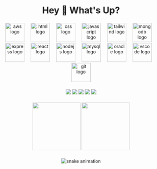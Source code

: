 <h1 align="center">Hey 👋 What's Up?</h1>

###

<div align="center">
  <img src="https://cdn.jsdelivr.net/gh/devicons/devicon/icons/amazonwebservices/amazonwebservices-line-wordmark.svg" height="60" alt="aws logo" />
  <img width="12" />
  <img src="https://cdn.jsdelivr.net/gh/devicons/devicon/icons/html5/html5-original.svg" height="60" alt="html logo" />
  <img width="12" />
  <img src="https://cdn.jsdelivr.net/gh/devicons/devicon/icons/css3/css3-original.svg" height="60" alt="css logo" />
  <img width="12" />
  <img src="https://cdn.simpleicons.org/javascript/F7DF1E" height="60" alt="javascript logo" />
  <img width="12" />
  <img src="https://cdn.simpleicons.org/tailwindcss/06B6D4" height="60" alt="tailwind logo" />
  <img width="12" />
  <img src="https://cdn.simpleicons.org/mongodb/47A248" height="60" alt="mongodb logo" />
  <img width="12" />
  <img src="https://skillicons.dev/icons?i=express" height="60" alt="express logo" />
  <img width="12" />
  <img src="https://cdn.jsdelivr.net/gh/devicons/devicon/icons/react/react-original.svg" height="60" alt="react logo" />
  <img width="12" />
  <img src="https://cdn.simpleicons.org/nodedotjs/339933" height="60" alt="nodejs logo" />
  <img width="12" />
  <img src="https://cdn.simpleicons.org/mysql/4479A1" height="60" alt="mysql logo" />
  <img width="12" />
  <img src="https://cdn.jsdelivr.net/gh/devicons/devicon/icons/oracle/oracle-original.svg" height="60" alt="oracle logo" />
  <img width="12" />
  <img src="https://cdn.jsdelivr.net/gh/devicons/devicon/icons/vscode/vscode-original.svg" height="60" alt="vscode logo" />
  <img width="12" />
  <img src="https://cdn.jsdelivr.net/gh/devicons/devicon/icons/git/git-original.svg" height="60" alt="git logo" />
</div>

###

<div align="center">
  <img src="https://img.shields.io/static/v1?message=LinkedIn&logo=linkedin&label=&color=0077B5&logoColor=white&labelColor=&style=for-the-badge" />
  <img src="https://img.shields.io/static/v1?message=Twitter&logo=twitter&label=&color=1DA1F2&logoColor=white&labelColor=&style=for-the-badge" />
  <img src="https://img.shields.io/static/v1?message=Instagram&logo=instagram&label=&color=E4405F&logoColor=white&labelColor=&style=for-the-badge" />
  <img src="https://img.shields.io/static/v1?message=Telegram&logo=telegram&label=&color=2CA5E0&logoColor=white&labelColor=&style=for-the-badge" />
  <img src="https://img.shields.io/static/v1?message=HackerRank&logo=hackerrank&label=&color=2EC866&logoColor=white&labelColor=&style=for-the-badge" />
</div>

###

<div align="center">
  <img src="https://github-readme-stats.vercel.app/api?username=Harshit-Bhan&show_icons=true&theme=radical" height="150" />
  <img src="https://github-readme-stats.vercel.app/api/top-langs/?username=Harshit-Bhan&layout=compact&theme=radical" height="150" />
</div>

###

<div align="center">
  <img src="https://github.com/Harshit-Bhan/Harshit-Bhan/raw/output/github-contribution-grid-snake.svg" alt="snake animation" />
</div>
